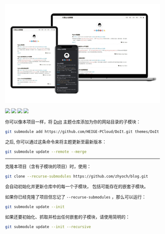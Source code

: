 ![Blog-on-Devices](assets/images/Blog-on-Devices.png)

<a href="https://gohugo.io" target="_blank" rel="noopener noreffer"><img src="https://img.shields.io/badge/Frame-Hugo-blue?style=flat&logo=Hugo&color=FF4088"></a> <a href="https://github.com/HEIGE-PCloud/DoIt" target="_blank" rel="noopener noreffer"><img src="https://img.shields.io/badge/Theme-DoIt-blue?style=flat&logo=CSS3&logoColor=0594CB&color=0594CB"></a> <a href="https://github.com/zhyoch/blog/blob/master/LICENSE" target="_blank" rel="noopener noreffer"><img src="https://img.shields.io/github/license/zhyoch/blog?label=License&logo=Git&logoColor=F05032&color=F05032"></a> <a href="https://gitee.com/zhyoch/blog" target="_blank" rel="noopener noreffer"><img src="https://img.shields.io/badge/Mirror-Gitee-blue?style=flat&logo=Gitee&logoColor=C71D23&color=C71D23"></a>

你可以像本项目一样，将 [DoIt](https://github.com/HEIGE-PCloud/DoIt.git) 主题仓库添加为你的网站目录的子模块：

```bash
git submodule add https://github.com/HEIGE-PCloud/DoIt.git themes/DoIt
```

之后, 你可以通过这条命令来将主题更新至最新版本：

```bash
git submodule update --remote --merge
```

---------------------------------------

克隆本项目（含有子模块的项目）时，使用：

```bash
git clone --recurse-submodules https://github.com/zhyoch/blog.git
```

会自动初始化并更新仓库中的每一个子模块， 包括可能存在的嵌套子模块。

如果你已经克隆了项目但忘记了 `--recurse-submodules` ，那么可以运行：

```bash
git submodule update --init
```

如果还要初始化、抓取并检出任何嵌套的子模块，请使用简明的：

```bash
git submodule update --init --recursive
```